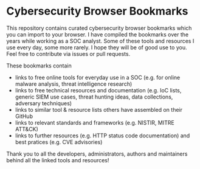 # Cybersecurity Browser Bookmarks

This repository contains curated cybersecurity browser bookmarks which you can import to your browser. I have compiled the bookmarks over the years while working as a SOC analyst. Some of these tools and resources I use every day, some more rarely. I hope they will be of good use to you. Feel free to contribute via issues or pull requests.

These bookmarks contain
* links to free online tools for everyday use in a SOC (e.g. for online malware analysis, threat intelligence research)
* links to free technical resources and documentation (e.g. IoC lists, generic SIEM use cases, threat hunting ideas, data collections, adversary techniques)
* links to similar tool & resource lists others have assembled on their GitHub
* links to relevant standards and frameworks (e.g. NISTIR, MITRE ATT&CK)
* links to further resources (e.g. HTTP status code documentation) and best pratices (e.g. CVE advisories)

Thank you to all the developers, administrators, authors and maintainers behind all the linked tools and resources!
